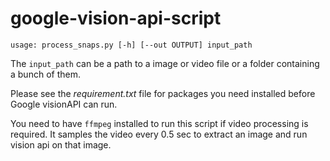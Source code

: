 # google-vision-api-script
```
usage: process_snaps.py [-h] [--out OUTPUT] input_path
```

The `input_path` can be a path to a image or video file or a folder containing a bunch of them. 

Please see the *requirement.txt* file for packages you need installed before Google visionAPI can run.

You need to have `ffmpeg` installed to run this script if video processing is required. It samples the video every 0.5 sec to extract an image and run vision api on that image.
